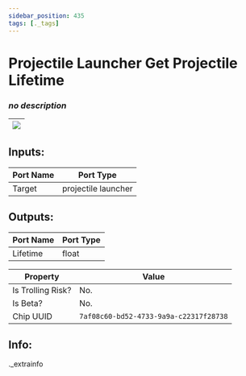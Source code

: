 ```yaml
---
sidebar_position: 435
tags: [._tags]
---
```


# Projectile Launcher Get Projectile Lifetime


### *no description*

| ![](https://images-ext-2.discordapp.net/external/MPmIaQzlEPmgGWlgi-WxBBXt0Bjv_zWPkg1y1f_sy3s/https/www.recroomcircuits.com/image/circuit/absolute-value?width=206&height=108) |
|-----|

## Inputs:
| Port Name | Port Type |
|-----------|-----------|
| Target | projectile launcher |

## Outputs:
| Port Name | Port Type |
|-----------|-----------|
| Lifetime | float | 

| Property  | Value |
|-------------------|-----------|
| Is Trolling Risk? | No. |
| Is Beta? | No. |
| Chip UUID | `7af08c60-bd52-4733-9a9a-c22317f28738` |

## Info:
._extrainfo
